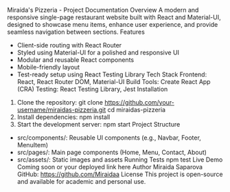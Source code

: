Miraida's Pizzeria - Project Documentation
Overview
A modern and responsive single-page restaurant website built with React and Material-UI, designed to showcase menu items, enhance user experience, and provide seamless navigation between sections.
Features
- Client-side routing with React Router
- Styled using Material-UI for a polished and responsive UI
- Modular and reusable React components
- Mobile-friendly layout
- Test-ready setup using React Testing Library
Tech Stack
Frontend: React, React Router DOM, Material-UI
Build Tools: Create React App (CRA)
Testing: React Testing Library, Jest
Installation
1. Clone the repository:
   git clone https://github.com/your-username/miraidas-pizzeria.git
   cd miraidas-pizzeria
2. Install dependencies:
   npm install
3. Start the development server:
   npm start
Project Structure
- src/components/: Reusable UI components (e.g., Navbar, Footer, MenuItem)
- src/pages/: Main page components (Home, Menu, Contact, About)
- src/assets/: Static images and assets
Running Tests
   npm test
Live Demo
Coming soon or your deployed link here
Author
Miraida Saparova
GitHub: https://github.com/Miraidaa
License
This project is open-source and available for academic and personal use.

 
